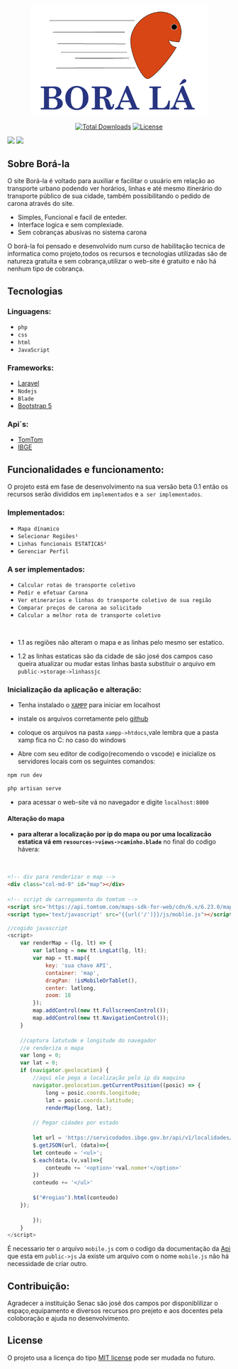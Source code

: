 <p align="center"><a href="/public/images/LOGO.svg" target="_blank"><img src="./public/images/LOGO.png" width="400" alt="Laravel Logo"></a></p>

<p align="center">
<a href="https://github.com/carlospalmeida/Bora-la"><img src="https://img.shields.io/packagist/dt/laravel/framework" alt="Total Downloads"></a>
<a href="https://packagist.org/packages/laravel/framework"><img src="https://img.shields.io/packagist/l/laravel/framework" alt="License"></a>
</p>

[<img src = "https://img.shields.io/badge/GitHub-100000?style=for-the-badge&logo=github&logoColor=white">](https://github.com/carlospalmeida)
[<img src="https://img.shields.io/badge/linkedin-%230077B5.svg?&style=for-the-badge&logo=linkedin&logoColor=white" />](https://www.linkedin.com/in/carlos-eduardo-pereira-almeida-251b03239/)

<!-- [<img src = "https://img.shields.io/badge/instagram-%23E4405F.svg?&style=for-the-badge&logo=instagram&logoColor=white">](https://www.instagram.com/guiadevbrasil/) -->


## Sobre Borá-la

O site Borá-la é voltado para auxiliar e facilitar o usuário em relação ao transporte urbano podendo ver horários, linhas e até mesmo itinerário do transporte público de sua cidade, também possibilitando o pedido de carona através do site.

- Simples, Funcional e facil de enteder.
- Interface logica e sem complexiade.
- Sem cobranças abusivas no sistema carona


O borá-la foi pensado e desenvolvido num curso de habilitação tecnica de informatica como projeto,todos os recursos e tecnologias utilizadas são de natureza gratuita e sem cobrança,utilizar o web-site é gratuito e não há nenhum tipo de cobrança.

## Tecnologias

### Linguagens:

- `php`
- `css`
- `html`
- `JavaScript`

### Frameworks:
- [Laravel](https://laravel.com/)
- `Nodejs`
- `Blade`
- [Bootstrap 5](https://getbootstrap.com/)

### Api´s:
- [TomTom](https://www.tomtom.com/)
- [IBGE]()


## Funcionalidades e funcionamento:

O projeto está em fase de desenvolvimento na sua versão beta 0.1 então os recursos serão divididos em `implementados` e `a ser implementados`.

### Implementados:
- `Mapa dínamico`
- `Selecionar Regiões¹`
- `Linhas funcionais ESTATICAS²`
- `Gerenciar Perfil`

### A ser implementados:
- `Calcular rotas de transporte coletivo`
- `Pedir e efetuar Carona`
- `Ver etinerarios e linhas do transporte coletivo de sua região`
- `Comparar preços de carona ao solicitado`
- `Calcular a melhor rota de transporte coletivo`

<br>

- 1.1 as regiões não alteram o mapa e as linhas
pelo mesmo ser estatico.

- 1.2 as linhas estaticas são da cidade de são josé dos campos caso queira atualizar ou mudar estas linhas basta substituir o arquivo em `public->storage->linhassjc`

 

### Inicialização da aplicação e alteração:



- Tenha instalado o [`XAMPP`](https://www.apachefriends.org/pt_br/download.html) para iniciar em localhost

- instale os arquivos corretamente pelo [github](https://github.com/carlospalmeida/Bora-la)

- coloque os arquivos na pasta `xampp->htdocs`,vale lembra que a pasta xamp fica no C: no caso do windows

- Abre com seu editor de codigo(recomendo o vscode) e inicialize os servidores locais com os seguintes comandos:

~~~~
npm run dev
~~~~

~~~~php
php artisan serve
~~~~

- para acessar o web-site vá no navegador e digite `localhost:8000`

#### **Alteração do mapa**

- **para alterar a localização por ip do mapa ou por uma localizacão estatica vá em `resources->views->caminho.blade`** no final do codigo hávera:
<br>

~~~html
<!-- div para renderizar o map -->
<div class="col-md-9" id="map"></div>

<!-- script de carregamento do tomtom -->
<script src='https://api.tomtom.com/maps-sdk-for-web/cdn/6.x/6.23.0/maps/maps-web.min.js'></script>
<script type='text/javascript' src="{{url('/')}}/js/moblie.js"></script>
~~~


```javaScript
//cogido javascript
<script>
    var renderMap = (lg, lt) => {
        var latlong = new tt.LngLat(lg, lt);
        var map = tt.map({
            key: 'sua chave API',
            container: 'map',
            dragPan: !isMobileOrTablet(),
            center: latlong,
            zoom: 18
        });
        map.addControl(new tt.FullscreenControl());
        map.addControl(new tt.NavigationControl());
    }

    //captura latutude e longitude do navegador
    //e renderiza o mapa
    var long = 0;
    var lat = 0;
    if (navigator.geolocation) {
        //aqui ele pega a localização pelo ip da maquina
        navigator.geolocation.getCurrentPosition((posic) => {
            long = posic.coords.longitude;
            lat = posic.coords.latitude;
            renderMap(long, lat);

        // Pegar cidades por estado

        let url = 'https://servicodados.ibge.gov.br/api/v1/localidades/estados/35/municipios';
        $.getJSON(url, (data)=>{
        let conteudo = '<ul>';
        $.each(data,(v,val)=>{
            conteudo += '<option>'+val.nome+'</option>'
        })
        conteudo += '</ul>'

        $("#regiao").html(conteudo)
    });
            
        });
    }
</script>
```

É necessario ter o arquivo `mobile.js` com o codigo da documentação da [Api](https://www.tomtom.com/) que esta em `public->js` Ja existe um arquivo com o nome `mobile.js` não há necessidade de criar outro.


## Contribuição:

Agradecer a instituição Senac são josé dos campos por disponiblilizar o espaço,equipamento e diversos recursos pro prejeto e aos docentes pela coloboração e ajuda no desenvolvimento.

## License

O projeto usa a licença do tipo [MIT license](https://opensource.org/licenses/MIT) pode ser mudada no futuro.


 
